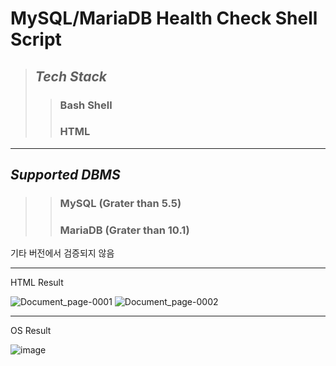 # MySQL/MariaDB Health Check Shell Script
>## _Tech Stack_
>>### Bash Shell
>>### HTML

---
## _Supported DBMS_
>>### MySQL (Grater than 5.5)
>>### MariaDB (Grater than 10.1)
기타 버전에서 검증되지 않음

---

HTML Result

![Document_page-0001](https://github.com/yeongdonge/dbHealthCheckBash/assets/72784474/33278f99-60c4-4cd9-9089-290f6cb88fcf)
![Document_page-0002](https://github.com/yeongdonge/dbHealthCheckBash/assets/72784474/e7aad299-a932-4a57-b0bf-1a374fd193f3)



---

OS Result

![image](https://github.com/yeongdonge/dbHealthCheckBash/assets/72784474/abbc24f8-61f0-41d7-961c-196a8ee7897e)






